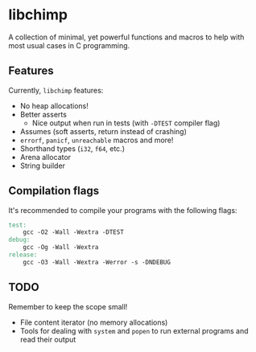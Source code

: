 # libchimp

A collection of minimal, yet powerful functions and macros to help with most usual cases in C programming.

## Features

Currently, `libchimp` features:

- No heap allocations!
- Better asserts
	- Nice output when run in tests (with `-DTEST` compiler flag)
- Assumes (soft asserts, return instead of crashing)
- `errorf`, `panicf`, `unreachable` macros and more!
- Shorthand types (`i32`, `f64`, etc.)
- Arena allocator
- String builder

## Compilation flags

It's recommended to compile your programs with the following flags:

```Makefile
test:
	gcc -O2 -Wall -Wextra -DTEST
debug:
	gcc -Og -Wall -Wextra
release:
	gcc -O3 -Wall -Wextra -Werror -s -DNDEBUG
```

## TODO

Remember to keep the scope small!

- File content iterator (no memory allocations)
- Tools for dealing with `system` and `popen` to run external programs and read their output
